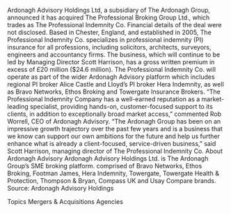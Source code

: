 Ardonagh Advisory Holdings Ltd, a subsidiary of The Ardonagh Group, announced it has acquired The Professional Broking Group Ltd., which trades as The Professional Indemnity Co.
Financial details of the deal were not disclosed.
Based in Chester, England, and established in 2005, The Professional Indemnity Co. specializes in professional indemnity (PI) insurance for all professions, including solicitors, architects, surveyors, engineers and accountancy firms.
The business, which will continue to be led by Managing Director Scott Harrison, has a gross written premium in excess of £20 million ($24.6 million).
The Professional Indemnity Co. will operate as part of the wider Ardonagh Advisory platform which includes regional PI broker Alice Castle and Lloyd’s PI broker Hera Indemnity, as well as Bravo Networks, Ethos Broking and Towergate Insurance Brokers.
“The Professional Indemnity Company has a well-earned reputation as a market-leading specialist, providing hands-on, customer-focused support to its clients, in addition to exceptionally broad market access,” commented Rob Worrell, CEO of Ardonagh Advisory.
“The Ardonagh Group has been on an impressive growth trajectory over the past few years and is a business that we know can support our own ambitions for the future and help us further enhance what is already a client-focused, service-driven business,” said Scott Harrison, managing director of The Professional Indemnity Co.
About Ardonagh Advisory
Ardonagh Advisory Holdings Ltd. is The Ardonagh Group’s SME broking platform. comprised of Bravo Networks, Ethos Broking, Footman James, Hera Indemnity, Towergate, Towergate Health & Protection, Thompson & Bryan, Compass UK and Usay Compare brands.
Source: Ardonagh Advisory Holdings

Topics
Mergers & Acquisitions
Agencies
